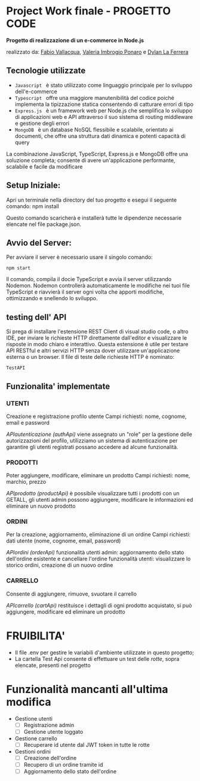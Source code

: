 # Project Work finale - PROGETTO CODE

**Progetto di realizzazione di un e-commerce in Node.js**

realizzato da: [Fabio Vallacqua](https://github.com/Gowater20), [Valeria Imbrogio Ponaro](https://github.com/IPVale) e [Dylan La Ferrera](https://github.com/Yomir00)

## Tecnologie utilizzate
 - `Javascript ` è stato utilizzato come linguaggio principale per lo sviluppo dell'e-commerce
 - `Typescript ` offre una maggiore manutenibilità del codice poiché implementa la tipizzazione statica consentendo di catturare errori di tipo
 - `Express.js ` è un framework web per Node.js che semplifica lo sviluppo di applicazioni web e API attraverso il suo sistema di routing
    middleware e gestione degli errori
 - `MongoDB ` è un database NoSQL flessibile e scalabile, orientato ai documenti, che offre una struttura dati dinamica e potenti capacità di
    query

La combinazione JavaScript, TypeScript, Express.js e MongoDB offre una soluzione completa;
consente di avere un'applicazione performante, scalabile e facile da modificare

## Setup Iniziale:

Apri un terminale nella directory del tuo progetto e esegui il seguente comando:
    npm install

Questo comando scaricherà e installerà tutte le dipendenze necessarie elencate nel file package.json.


## Avvio del Server:

Per avviare il server è necessario usare il singolo comando:

    npm start

Il comando, compila il docie TypeScript e avvia il server utilizzando Nodemon. Nodemon controllerà automaticamente le modifiche nei tuoi file TypeScript e riavvierà il server ogni volta che apporti modifiche, ottimizzando e snellendo lo sviluppo.

## testing dell' API


Si prega di installare l'estensione REST Client di visual studio code, o altro IDE,  per inviare le richieste HTTP direttamente dall'editor e visualizzare le risposte in modo chiaro e interattivo. Questa estensione è utile per testare API RESTful e altri servizi HTTP senza dover utilizzare un'applicazione esterna o un browser.
Il file di teste delle richieste HTTP è nominato:

    TestAPI

## Funzionalita' implementate
### UTENTI
Creazione e registrazione profilo utente
Campi richiesti: nome, cognome, email e password

*APIautenticazione (authApi)* viene assegnato un "role" per la gestione delle autorizzazioni
del profilo, utilizziamo un sistema di autenticazione per garantire gli utenti
registrati possano accedere ad alcune funzionalità.

### PRODOTTI
Poter aggiungere, modificare, eliminare un prodotto
Campi richiesti: nome, marchio, prezzo

*APIprodotto (productApi)* è possibile visualizzare tutti i prodotti con un GETALL, gli utenti admin
possono aggiungere, modificare le informazioni ed eliminare un nuovo prodotto

### ORDINI
Per la creazione, aggiornamento, eliminazione di un ordine
Campi richiesti: dati utente (nome, cognome, email, password)

*APIordini (orderApi)*
funzionalità utenti admin: aggiornamento dello stato dell'ordine esistente e cancellare l'ordine
funzionalità utenti: visualizzare lo storico ordini, creazione di un nuovo ordine

### CARRELLO
Consente di aggiungere, rimuove, svuotare il carrello

*APIcarrello (cartApi)* restituisce i dettagli di ogni prodotto acquistato, si può aggiungere, modificare ed eliminare un prodotto

# FRUIBILITA'
- Il file .env per gestire le variabili d'ambiente utilizzate in questo progetto;
- La cartella Test Api consente di effettuare un test delle *rotte*, sopra elencate, presenti nel progetto

# Funzionalità mancanti all'ultima modifica
- Gestione utenti
    - [ ] Registrazione admin
    - [ ] Gestione utente loggato
- Gestione carrello
    - [ ] Recuperare id utente dal JWT token in tutte le rotte
- Gestioni ordini
    - [ ] Creazione dell'ordine
    - [ ] Recupero di un ordine tramite id
    - [ ] Aggiornamento dello stato dell'ordine
